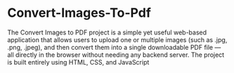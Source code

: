 # Convert-Images-To-Pdf
The Convert Images to PDF project is a simple yet useful web-based application that allows users to upload one or multiple images (such as .jpg, .png, .jpeg), and then convert them into a single downloadable PDF file — all directly in the browser without needing any backend server.  The project is built entirely using HTML, CSS, and JavaScript
